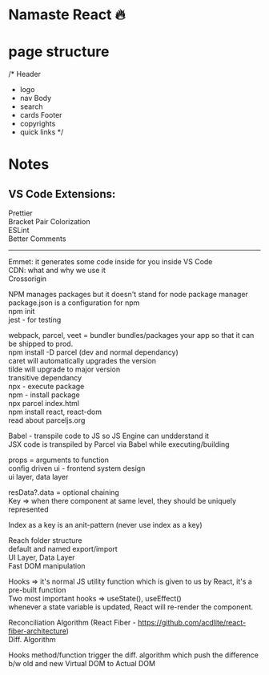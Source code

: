 # Namaste React 🔥

# page structure

/\*
Header

- logo
- nav
  Body
- search
- cards
  Footer
- copyrights
- quick links
  \*/

# Notes

## VS Code Extensions:

Prettier\
Bracket Pair Colorization\
ESLint\
Better Comments

---

Emmet: it generates some code inside for you inside VS Code  
CDN: what and why we use it  
Crossorigin

NPM manages packages but it doesn't stand for node package manager  
package.json is a configuration for npm  
npm init  
jest - for testing

webpack, parcel, veet = bundler bundles/packages your app so that it can be shipped to prod.  
npm install -D parcel (dev and normal dependancy)  
caret will automatically upgrades the version  
tilde will upgrade to major version  
transitive dependancy  
npx - execute package  
npm - install package  
npx parcel index.html  
npm install react, react-dom  
read about parceljs.org

Babel - transpile code to JS so JS Engine can undderstand it  
JSX code is transpiled by Parcel via Babel while executing/building  

props = arguments to function  
config driven ui - frontend system design  
ui layer, data layer

resData?.data = optional chaining  
Key => when there component at same level, they should be uniquely represented  

Index as a key is an anit-pattern (never use index as a key)

Reach folder structure  
default and named export/import  
UI Layer, Data Layer  
Fast DOM manipulation  

Hooks => it's normal JS utility function which is given to us by React, it's a pre-built function  
Two most important hooks => useState(), useEffect()  
whenever a state variable is updated, React will re-render the component.

Reconciliation Algorithm (React Fiber - https://github.com/acdlite/react-fiber-architecture)  
Diff. Algorithm

Hooks method/function trigger the diff. algorithm which push the difference b/w old and new Virtual DOM to Actual DOM  
